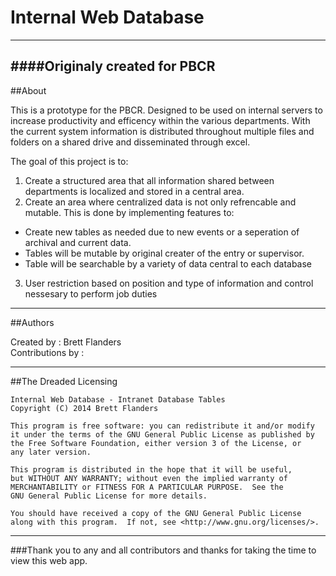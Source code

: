 # Internal Web Database
---
####Originaly created for PBCR 
---

##About

This is a prototype for the PBCR. Designed to be used on internal servers
to increase productivity and efficency within the various departments. 
With the current system information is distributed throughout multiple files and 
folders on a shared drive and disseminated through excel.

The goal of this project is to:  

1. Create a structured area that all information shared between departments is localized and stored in a central area.
2. Create an area where centralized data is not only refrencable and mutable. This is done by implementing features to:  
  - Create new tables as needed due to new events or a seperation of archival and current data.  
  - Tables will be mutable by original creater of the entry or supervisor.  
  - Table will be searchable by a variety of data central to each database
3. User restriction based on position and type of information and control nessesary to perform job duties

---
##Authors

Created by : Brett Flanders  
Contributions by : 

---
##The Dreaded Licensing


    Internal Web Database - Intranet Database Tables 
    Copyright (C) 2014 Brett Flanders

    This program is free software: you can redistribute it and/or modify
    it under the terms of the GNU General Public License as published by
    the Free Software Foundation, either version 3 of the License, or
    any later version.

    This program is distributed in the hope that it will be useful,
    but WITHOUT ANY WARRANTY; without even the implied warranty of
    MERCHANTABILITY or FITNESS FOR A PARTICULAR PURPOSE.  See the
    GNU General Public License for more details.

    You should have received a copy of the GNU General Public License
    along with this program.  If not, see <http://www.gnu.org/licenses/>.
    
---
###Thank you to any and all contributors and thanks for taking the time to view this web app.